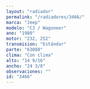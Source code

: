 ```yaml
---
layout: "radiador"
permalink: "/radiadores/3466/"
marca: "Jeep"
modelo: "CJ / Wagoneer"
ano: "1980"
motor: "232, 252"
transmision: "Estándar"
parte: "63080"
clima: "Con clima"
alto: "14 9/16"
ancho: "24 3/8"
observaciones: ""
id: "3466"
---
```


